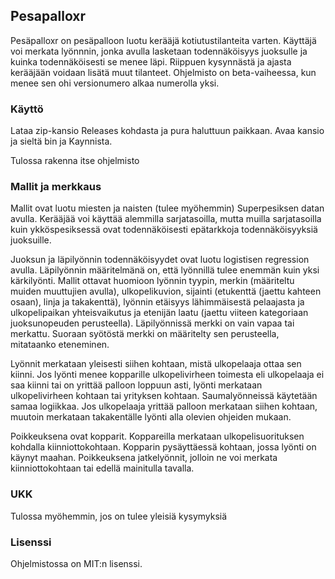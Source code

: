 ## Pesapalloxr

Pesäpalloxr on pesäpalloon luotu kerääjä kotiutustilanteita varten. Käyttäjä voi merkata lyönnnin, jonka avulla
lasketaan todennäköisyys juoksulle ja kuinka todennäköisesti se menee läpi. Riippuen kysynnästä ja ajasta kerääjään
voidaan lisätä muut tilanteet. Ohjelmisto on beta-vaiheessa, kun menee sen ohi versionumero alkaa numerolla yksi.

### Käyttö

Lataa zip-kansio Releases kohdasta ja pura haluttuun paikkaan. Avaa kansio ja sieltä bin ja Kaynnista.

Tulossa rakenna itse ohjelmisto

### Mallit ja merkkaus

Mallit ovat luotu miesten ja naisten (tulee myöhemmin) Superpesiksen datan avulla. Kerääjää voi käyttää alemmilla
sarjatasoilla, mutta muilla sarjatasoilla kuin ykköspesiksessä ovat todennäköisesti epätarkkoja todennäköisyyksiä
juoksuille.

Juoksun ja läpilyönnin todennäköisyydet ovat luotu logistisen regression avulla. Läpilyönnin määritelmänä on, että
lyönnillä tulee enemmän kuin yksi kärkilyönti. Mallit ottavat huomioon lyönnin tyypin, merkin (määriteltu muiden
muuttujien avulla), ulkopelikuvion, sijainti (etukenttä (jaettu kahteen osaan), linja ja takakenttä), lyönnin etäisyys
lähimmäisestä pelaajasta ja ulkopelipaikan yhteisvaikutus ja etenijän laatu (jaettu viiteen kategoriaan juoksunopeuden
perusteella). Läpilyönnissä merkki on vain vapaa tai merkattu. Suoraan syötöstä merkki on määritelty sen perusteella,
mitataanko eteneminen.

Lyönnit merkataan yleisesti siihen kohtaan, mistä ulkopelaaja ottaa sen kiinni. Jos lyönti menee kopparille
ulkopelivirheen toimesta eli ulkopelaaja ei saa kiinni tai on yrittää palloon loppuun asti, lyönti merkataan
ulkopelivirheen kohtaan tai yrityksen kohtaan. Saumalyönneissä
käytetään samaa logiikkaa. Jos ulkopelaaja yrittää palloon merkataan siihen kohtaan, muutoin merkataan takakentälle
lyönti alla olevien ohjeiden mukaan.

Poikkeuksena ovat kopparit. Koppareilla merkataan ulkopelisuorituksen kohdalla kiinniottokohtaan. Kopparin pysäyttäessä
kohtaan, jossa lyönti on käynyt maahan. Poikkeuksena jatkelyönnit, jolloin ne voi merkata kiinniottokohtaan tai edellä
mainitulla tavalla.

### UKK

Tulossa myöhemmin, jos on tulee yleisiä kysymyksiä

### Lisenssi

Ohjelmistossa on MIT:n lisenssi.